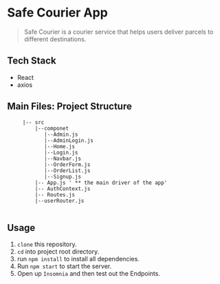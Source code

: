# Safe Courier App
> Safe Courier is a courier service that helps users deliver parcels to different destinations.

## Tech Stack

* React
* axios

## Main Files: Project Structure
```Project Folder
     |-- src
         |--componet
            |--Admin.js
            |--AdminLogin.js
            |--Home.js
            |--Login.js
            |--Navbar.js
            |--OrderForm.js
            |--OrderList.js
            |--Signup.js
         |-- App.js ' ** the main driver of the app'
         |-- AuthContext.js
         |-- Routes.js
         |--userRouter.js
    
```

## Usage
1. `clone` this repository.
2. `cd` into project root directory.
3. run `npm install` to install all dependencies.
4. Run `npm start` to start the server.
5. Open up `Insomnia` and then test out the Endpoints.

